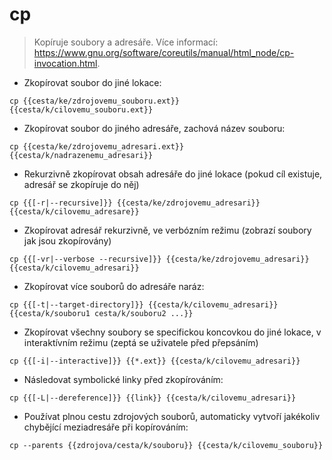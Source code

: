 # cp

> Kopíruje soubory a adresáře.
> Více informací: <https://www.gnu.org/software/coreutils/manual/html_node/cp-invocation.html>.

- Zkopírovat soubor do jiné lokace:

`cp {{cesta/ke/zdrojovemu_souboru.ext}} {{cesta/k/cilovemu_souboru.ext}}`

- Zkopírovat soubor do jiného adresáře, zachová název souboru:

`cp {{cesta/ke/zdrojovemu_adresari.ext}} {{cesta/k/nadrazenemu_adresari}}`

- Rekurzivně zkopírovat obsah adresáře do jiné lokace (pokud cíl existuje, adresář se zkopíruje do něj)

`cp {{[-r|--recursive]}} {{cesta/ke/zdrojovemu_adresari}} {{cesta/k/cilovemu_adresare}}`

- Zkopírovat adresář rekurzivně, ve verbózním režimu (zobrazí soubory jak jsou zkopírovány)

`cp {{[-vr|--verbose --recursive]}} {{cesta/ke/zdrojovemu_adresari}} {{cesta/k/cilovemu_adresari}}`

- Zkopírovat více souborů do adresáře naráz:

`cp {{[-t|--target-directory]}} {{cesta/k/cilovemu_adresari}} {{cesta/k/souboru1 cesta/k/souboru2 ...}}`

- Zkopírovat všechny soubory se specifickou koncovkou do jiné lokace, v interaktívním režimu (zeptá se uživatele před přepsáním)

`cp {{[-i|--interactive]}} {{*.ext}} {{cesta/k/cilovemu_adresari}}`

- Následovat symbolické linky před zkopírováním:

`cp {{[-L|--dereference]}} {{link}} {{cesta/k/cilovemu_adresari}}`

- Používat plnou cestu zdrojových souborů, automaticky vytvoří jakékoliv chybějící meziadresáře při kopírováním:

`cp --parents {{zdrojova/cesta/k/souboru}} {{cesta/k/cilovemu_souboru}}`
